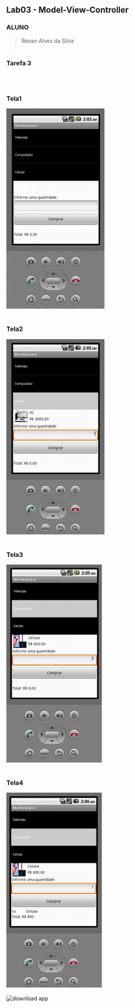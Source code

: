 ## Lab03 - Model-View-Controller

### ALUNO
   >Renan Alves da Silva
<br><br>

### Tarefa 3
<br><br>
### Tela1
  ![Tela1](images/tela1.PNG)
<br><br>
### Tela2
  ![Tela2](images/tela2.PNG)
<br><br>
### Tela3
  ![Tela3](images/tela3.PNG)
<br><br>
### Tela4
  ![Tela4](images/tela4.PNG)
<br><br>
![download app](app/Compra.aia)
